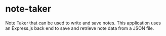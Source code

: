 # note-taker
Note Taker that can be used to write and save notes. This application uses an Express.js back end to save and retrieve note data from a JSON file.
